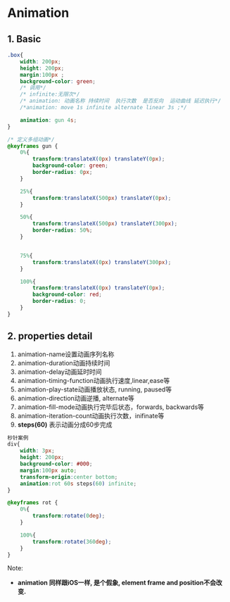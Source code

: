 # Animation

## 1. Basic

```css
.box{
    width: 200px;
    height: 200px;
    margin:100px ;
    background-color: green;
    /* 调用*/
    /* infinite:无限次*/
    /* animation: 动画名称 持续时间  执行次数  是否反向  运动曲线 延迟执行*/
    /*animation: move 1s infinite alternate linear 3s ;*/

    animation: gun 4s;
}

/* 定义多组动画*/
@keyframes gun {
    0%{
        transform:translateX(0px) translateY(0px);
        background-color: green;
        border-radius: 0px;
    }

    25%{
        transform:translateX(500px) translateY(0px);
    }

    50%{
        transform:translateX(500px) translateY(300px);
        border-radius: 50%;
    }


    75%{
        transform:translateX(0px) translateY(300px);
    }

    100%{
        transform:translateX(0px) translateY(0px);
        background-color: red;
        border-radius: 0;
    }
}
```

## 2. properties detail

1. animation-name设置动画序列名称
2. animation-duration动画持续时间
3. animation-delay动画延时时间
4. animation-timing-function动画执行速度,linear,ease等
5. animation-play-state动画播放状态, running, paused等
6. animation-direction动画逆播, alternate等
7. animation-fill-mode动画执行完毕后状态，forwards, backwards等
8. animation-iteration-count动画执行次数，inifinate等
9. **steps(60)** 表示动画分成60步完成

```css
秒针案例
div{
    width: 3px;
    height: 200px;
    background-color: #000;
    margin:100px auto;
    transform-origin:center bottom;
    animation:rot 60s steps(60) infinite;
}

@keyframes rot {
    0%{
        transform:rotate(0deg);
    }

    100%{
        transform:rotate(360deg);
    }
}
```

Note:

- **animation 同样跟iOS一样, 是个假象, element frame and position不会改变.**

